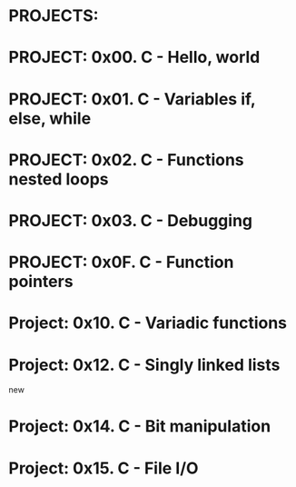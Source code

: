 # PROJECTS:

# PROJECT: 0x00. C - Hello, world
# PROJECT: 0x01. C - Variables if, else, while
# PROJECT: 0x02. C - Functions nested loops
# PROJECT: 0x03. C - Debugging 
# PROJECT: 0x0F. C - Function pointers
# Project: 0x10. C - Variadic functions
# Project: 0x12. C - Singly linked lists
new
# Project: 0x14. C - Bit manipulation
# Project: 0x15. C - File I/O
